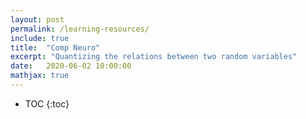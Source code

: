```yaml
---
layout: post
permalink: /learning-resources/
include: true
title:  "Comp Neuro"
excerpt: "Quantizing the relations between two random variables"
date:   2020-06-02 10:00:00
mathjax: true
---
```


* TOC
{:toc}

